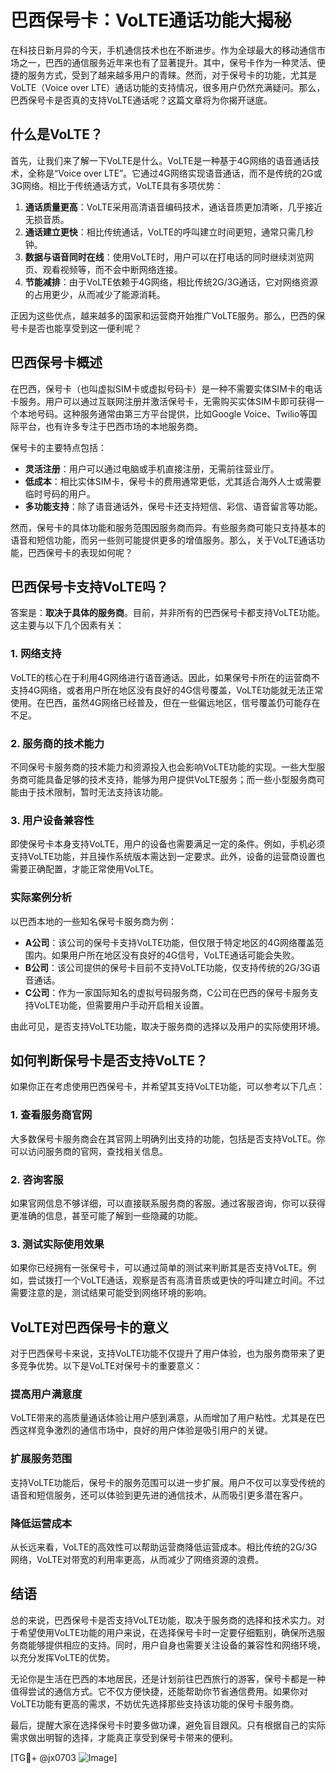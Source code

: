 # 巴西保号卡：VoLTE通话功能大揭秘

在科技日新月异的今天，手机通信技术也在不断进步。作为全球最大的移动通信市场之一，巴西的通信服务近年来也有了显著提升。其中，保号卡作为一种灵活、便捷的服务方式，受到了越来越多用户的青睐。然而，对于保号卡的功能，尤其是VoLTE（Voice over LTE）通话功能的支持情况，很多用户仍然充满疑问。那么，巴西保号卡是否真的支持VoLTE通话呢？这篇文章将为你揭开谜底。

## 什么是VoLTE？

首先，让我们来了解一下VoLTE是什么。VoLTE是一种基于4G网络的语音通话技术，全称是“Voice over LTE”。它通过4G网络实现语音通话，而不是传统的2G或3G网络。相比于传统通话方式，VoLTE具有多项优势：

1. **通话质量更高**：VoLTE采用高清语音编码技术，通话音质更加清晰，几乎接近无损音质。
2. **通话建立更快**：相比传统通话，VoLTE的呼叫建立时间更短，通常只需几秒钟。
3. **数据与语音同时在线**：使用VoLTE时，用户可以在打电话的同时继续浏览网页、观看视频等，而不会中断网络连接。
4. **节能减排**：由于VoLTE依赖于4G网络，相比传统2G/3G通话，它对网络资源的占用更少，从而减少了能源消耗。

正因为这些优点，越来越多的国家和运营商开始推广VoLTE服务。那么，巴西的保号卡是否也能享受到这一便利呢？

## 巴西保号卡概述

在巴西，保号卡（也叫虚拟SIM卡或虚拟号码卡）是一种不需要实体SIM卡的电话卡服务。用户可以通过互联网注册并激活保号卡，无需购买实体SIM卡即可获得一个本地号码。这种服务通常由第三方平台提供，比如Google Voice、Twilio等国际平台，也有许多专注于巴西市场的本地服务商。

保号卡的主要特点包括：
- **灵活注册**：用户可以通过电脑或手机直接注册，无需前往营业厅。
- **低成本**：相比实体SIM卡，保号卡的费用通常更低，尤其适合海外人士或需要临时号码的用户。
- **多功能支持**：除了语音通话外，保号卡还支持短信、彩信、语音留言等功能。

然而，保号卡的具体功能和服务范围因服务商而异。有些服务商可能只支持基本的语音和短信功能，而另一些则可能提供更多的增值服务。那么，关于VoLTE通话功能，巴西保号卡的表现如何呢？

## 巴西保号卡支持VoLTE吗？

答案是：**取决于具体的服务商**。目前，并非所有的巴西保号卡都支持VoLTE功能。这主要与以下几个因素有关：

### 1. 网络支持
VoLTE的核心在于利用4G网络进行语音通话。因此，如果保号卡所在的运营商不支持4G网络，或者用户所在地区没有良好的4G信号覆盖，VoLTE功能就无法正常使用。在巴西，虽然4G网络已经普及，但在一些偏远地区，信号覆盖仍可能存在不足。

### 2. 服务商的技术能力
不同保号卡服务商的技术能力和资源投入也会影响VoLTE功能的实现。一些大型服务商可能具备足够的技术支持，能够为用户提供VoLTE服务；而一些小型服务商可能由于技术限制，暂时无法支持该功能。

### 3. 用户设备兼容性
即使保号卡本身支持VoLTE，用户的设备也需要满足一定的条件。例如，手机必须支持VoLTE功能，并且操作系统版本需达到一定要求。此外，设备的运营商设置也需要正确配置，才能正常使用VoLTE。

### 实际案例分析
以巴西本地的一些知名保号卡服务商为例：
- **A公司**：该公司的保号卡支持VoLTE功能，但仅限于特定地区的4G网络覆盖范围内。如果用户所在地区没有良好的4G信号，VoLTE通话可能会失败。
- **B公司**：该公司提供的保号卡目前不支持VoLTE功能，仅支持传统的2G/3G语音通话。
- **C公司**：作为一家国际知名的虚拟号码服务商，C公司在巴西的保号卡服务支持VoLTE功能，但需要用户手动开启相关设置。

由此可见，是否支持VoLTE功能，取决于服务商的选择以及用户的实际使用环境。

## 如何判断保号卡是否支持VoLTE？

如果你正在考虑使用巴西保号卡，并希望其支持VoLTE功能，可以参考以下几点：

### 1. 查看服务商官网
大多数保号卡服务商会在其官网上明确列出支持的功能，包括是否支持VoLTE。你可以访问服务商的官网，查找相关信息。

### 2. 咨询客服
如果官网信息不够详细，可以直接联系服务商的客服。通过客服咨询，你可以获得更准确的信息，甚至可能了解到一些隐藏的功能。

### 3. 测试实际使用效果
如果你已经拥有一张保号卡，可以通过简单的测试来判断其是否支持VoLTE。例如，尝试拨打一个VoLTE通话，观察是否有高清音质或更快的呼叫建立时间。不过需要注意的是，测试结果可能受到网络环境的影响。

## VoLTE对巴西保号卡的意义

对于巴西保号卡来说，支持VoLTE功能不仅提升了用户体验，也为服务商带来了更多竞争优势。以下是VoLTE对保号卡的重要意义：

### 提高用户满意度
VoLTE带来的高质量通话体验让用户感到满意，从而增加了用户粘性。尤其是在巴西这样竞争激烈的通信市场中，良好的用户体验是吸引用户的关键。

### 扩展服务范围
支持VoLTE功能后，保号卡的服务范围可以进一步扩展。用户不仅可以享受传统的语音和短信服务，还可以体验到更先进的通信技术，从而吸引更多潜在客户。

### 降低运营成本
从长远来看，VoLTE的高效性可以帮助运营商降低运营成本。相比传统的2G/3G网络，VoLTE对带宽的利用率更高，从而减少了网络资源的浪费。

## 结语

总的来说，巴西保号卡是否支持VoLTE功能，取决于服务商的选择和技术实力。对于希望使用VoLTE功能的用户来说，在选择保号卡时一定要仔细甄别，确保所选服务商能够提供相应的支持。同时，用户自身也需要关注设备的兼容性和网络环境，以充分发挥VoLTE的优势。

无论你是生活在巴西的本地居民，还是计划前往巴西旅行的游客，保号卡都是一种值得尝试的通信方式。它不仅方便快捷，还能帮助你节省通信费用。如果你对VoLTE功能有更高的需求，不妨优先选择那些支持该功能的保号卡服务商。

最后，提醒大家在选择保号卡时要多做功课，避免盲目跟风。只有根据自己的实际需求做出明智的选择，才能真正享受到保号卡带来的便利。

[TG💪+ @jx0703 ![Image](https://github.com/user-attachments/assets/dbca1d08-cadb-493c-b0ec-ad6f7a83f270)]